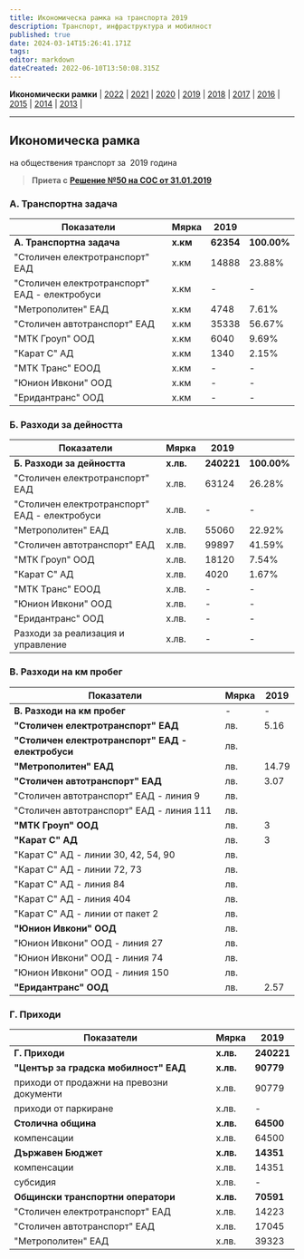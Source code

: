 ```yaml
---
title: Икономическа рамка на транспорта 2019
description: Транспорт, инфраструктура и мобилност
published: true
date: 2024-03-14T15:26:41.171Z
tags: 
editor: markdown
dateCreated: 2022-06-10T13:50:08.315Z
---
```


**Икономически рамки** | [2022](/bg/economics-and-society/economic-framework/2022) | [2021](/bg/economics-and-society/economic-framework/2021) | [2020](/bg/economics-and-society/economic-framework/2020) | [2019](/bg/economics-and-society/economic-framework/2019) | [2018](/bg/economics-and-society/economic-framework/2018) | [2017](/bg/economics-and-society/economic-framework/2017) | [2016](/bg/economics-and-society/economic-framework/2016) | [2015](/bg/economics-and-society/economic-framework/2015) | [2014](/bg/economics-and-society/economic-framework/2014) | [2013](/bg/economics-and-society/economic-framework/2013) |

---

## **Икономическа рамка**  
на обществения транспорт за  2019 година

> **Приета с** [**Решение №50 на СОС от 31.01.2019**](http://trinmo.org/bg/politics/sofia-council-decisions#%D1%80%D0%B5%D1%88%D0%B5%D0%BD%D0%B8%D0%B5-no50-%D0%BD%D0%B0-%D1%81%D0%BE%D1%81-%D0%BE%D1%82-31012019)

### **А. Транспортна задача**

| Показатели | Мярка | **2019** |     |
| --- | --- | --- | --- |
| **А. Транспортна задача** | **х.км** | **62354** | **100.00%** |
| "Столичен електротранспорт" ЕАД | х.км | 14888 | 23.88% |
| "Столичен електротранспорт" ЕАД - електробуси | х.км | \-  | \-  |
| "Метрополитен" ЕАД | х.км | 4748 | 7.61% |
| "Столичен автотранспорт" ЕАД | х.км | 35338 | 56.67% |
| "МТК Гроуп" ООД | х.км | 6040 | 9.69% |
| "Карат С" АД | х.км | 1340 | 2.15% |
| "МТК Транс" ЕООД | х.км | \-  | \-  |
| "Юнион Ивкони" ООД | х.км | \-  | \-  |
| "Еридантранс" ООД | х.км | \-  | \-  |

### Б. Разходи за дейността

| Показатели | Мярка | 2019 |     |
| --- | --- | --- | --- |
| **Б. Разходи за дейността** | **х.лв.** | **240221** | **100.00%** |
| "Столичен електротранспорт" ЕАД | х.лв. | 63124 | 26.28% |
| "Столичен електротранспорт" ЕАД - електробуси | х.лв. | \-  | \-  |
| "Метрополитен" ЕАД | х.лв. | 55060 | 22.92% |
| "Столичен автотранспорт" ЕАД | х.лв. | 99897 | 41.59% |
| "МТК Гроуп" ООД | х.лв. | 18120 | 7.54% |
| "Карат С" АД | х.лв. | 4020 | 1.67% |
| "МТК Транс" ЕООД | х.лв. | \-  | \-  |
| "Юнион Ивкони" ООД | х.лв. | \-  | \-  |
| "Еридантранс" ООД | х.лв. | \-  | \-  |
| Разходи за реализация и управление | х.лв. | \-  | \-  |

### В. Разходи на км пробег

| Показатели | Мярка | 2019 |
| --- | --- | --- |
| **В. Разходи на км пробег** | -   | -   |
| **"Столичен електротранспорт" ЕАД** | лв. | 5.16 |
| **"Столичен електротранспорт" ЕАД - електробуси** | лв. |     |
| **"Метрополитен" ЕАД** | лв. | 14.79 |
| **"Столичен автотранспорт" ЕАД** | лв. | 3.07 |
| "Столичен автотранспорт" ЕАД - линия 9 | лв. |     |
| "Столичен автотранспорт" ЕАД - линия 111 | лв. |     |
| **"МТК Гроуп" ООД** | лв. | 3   |
| **"Карат С" АД** | лв. | 3   |
| "Карат С" АД - линии 30, 42, 54, 90 | лв. |     |
| "Карат С" АД - линии 72, 73 | лв. |     |
| "Карат С" АД - линия 84 | лв. |     |
| "Карат С" АД - линия 404 | лв. |     |
| "Карат С" АД - линии от пакет 2 | лв. |     |
| **"Юнион Ивкони" ООД** | лв. |     |
| "Юнион Ивкони" ООД - линия 27 | лв. |     |
| "Юнион Ивкони" ООД - линия 74 | лв. |     |
| "Юнион Ивкони" ООД - линия 150 | лв. |     |
| **"Еридантранс" ООД** | лв. | 2.57 |

### Г. Приходи

| **Показатели** | **Мярка** | **2019** |
| --- | --- | --- |
| **Г. Приходи** | **х.лв.** | **240221** |
| **"Център за градска мобилност" ЕАД** | **х.лв.** | **90779** |
| приходи от продажни на превозни документи | х.лв. | 90779 |
| приходи от паркиране | х.лв. | \-  |
| **Столична община** | **х.лв.** | **64500** |
| компенсации | х.лв. | 64500 |
| **Държавен Бюджет** | **х.лв.** | **14351** |
| компенсации | х.лв. | 14351 |
| субсидия | х.лв. | \-  |
| **Общински транспортни оператори** | **х.лв.** | **70591** |
| "Столичен електротранспорт" ЕАД | х.лв. | 14223 |
| "Столичен автотранспорт" ЕАД | х.лв. | 17045 |
| "Метрополитен" ЕАД | х.лв. | 39323 |